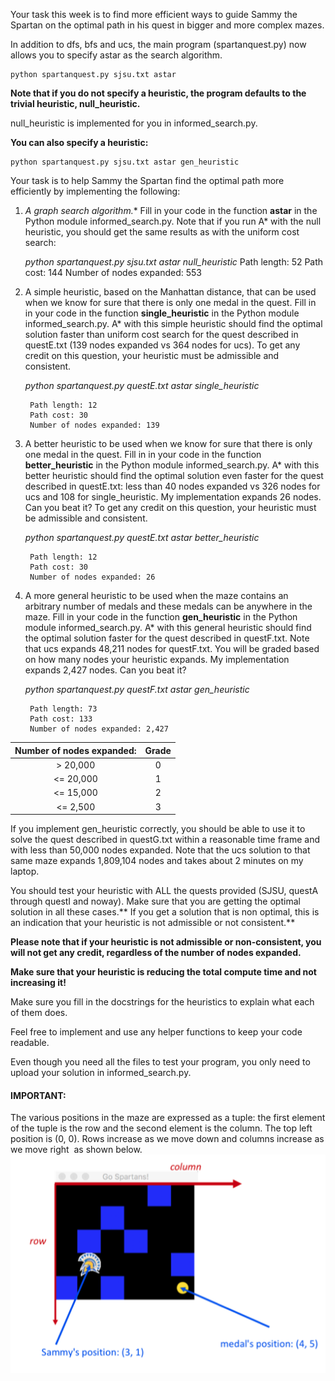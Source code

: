 Your task this week is to find more efficient ways to guide Sammy the Spartan on the optimal path in his quest in bigger and more complex mazes.

In addition to dfs, bfs and ucs, the main program (spartanquest.py) now allows you to specify astar as the search algorithm.

	python spartanquest.py sjsu.txt astar

**Note that if you do not specify a heuristic, the program defaults to the trivial heuristic, null_heuristic.**

null_heuristic is implemented for you in informed_search.py.

**You can also specify a heuristic:**

	python spartanquest.py sjsu.txt astar gen_heuristic

Your task is to help Sammy the Spartan find the optimal path more efficiently by implementing the following:

1. **A* graph search algorithm.** Fill in your code in the function **astar** in the Python module informed_search.py.
Note that if you run A* with the null heuristic, you should get the same results as with the uniform cost search:

	*python spartanquest.py sjsu.txt astar null_heuristic*
		Path length: 52
		Path cost: 144
		Number of nodes expanded: 553

2. A simple heuristic, based on the Manhattan distance, that can be used when we know for sure that there is only one medal in the quest. Fill in in your code in the function **single_heuristic** in the Python module informed_search.py. A* with this simple heuristic should find the optimal solution faster than uniform cost search for the quest described in questE.txt (139 nodes expanded vs 364 nodes for ucs). To get any credit on this question, your heuristic must be admissible and consistent.

	*python spartanquest.py questE.txt astar single_heuristic*

        Path length: 12
        Path cost: 30
        Number of nodes expanded: 139

3. A better heuristic to be used when we know for sure that there is only one medal in the quest. Fill in in your code in the function **better_heuristic** in the Python module informed_search.py. A* with this better heuristic
should find the optimal solution even faster for the quest described in questE.txt: less than 40 nodes expanded vs 326 nodes for ucs and 108 for single_heuristic. My implementation expands 26 nodes. Can you beat it? To get any credit on this question, your heuristic must be admissible and consistent.

	*python spartanquest.py questE.txt astar better_heuristic*

		Path length: 12
		Path cost: 30
		Number of nodes expanded: 26

4. A more general heuristic to be used when the maze contains an arbitrary number of medals and these medals can be anywhere in the maze. Fill in your code in the function **gen_heuristic** in the Python module informed_search.py. A* with this general heuristic should find the optimal solution faster for the quest described in questF.txt. Note that ucs expands 48,211 nodes for questF.txt. You will be graded based on how many nodes your heuristic expands. My implementation expands 2,427 nodes. Can you beat it?

	*python spartanquest.py questF.txt astar gen_heuristic*

		Path length: 73
		Path cost: 133
		Number of nodes expanded: 2,427

|Number of nodes expanded: | Grade |
| :------------: | :------------: |
| > 20,000  | 0  |
| <= 20,000  |  1 |
|  <= 15,000 |  2 |
| <= 2,500  |  3 |

If you implement gen_heuristic correctly, you should be able to use it to solve the quest described in questG.txt within a reasonable time frame and with less than 50,000 nodes expanded. Note that the ucs solution to that same maze expands 1,809,104 nodes and takes about 2 minutes on my laptop.

You should test your heuristic with ALL the quests provided (SJSU, questA through questI and noway). Make sure that you are getting the optimal solution in all these cases.** If you get a solution that is non optimal, this is an indication that your heuristic is not admissible or not consistent.**

**Please note that if your heuristic is not admissible or non-consistent, you will not get any credit, regardless of the number of nodes expanded.**

**Make sure that your heuristic is reducing the total compute time and not increasing it!**

Make sure you fill in the docstrings for the heuristics to explain what each of them does.

Feel free to implement and use any helper functions to keep your code readable.

Even though you need all the files to test your program, you only need to upload your solution in informed_search.py.

#### IMPORTANT:

The various positions in the maze are expressed as a tuple: the first element of the tuple is the row and the second element is the column. The top left position is (0, 0). Rows increase as we move down and columns increase as we move right ­ as shown below.
![ScreenShot](https://github.com/Itaru7/AI-ML/blob/master/A*/Screen%20Shot.png)